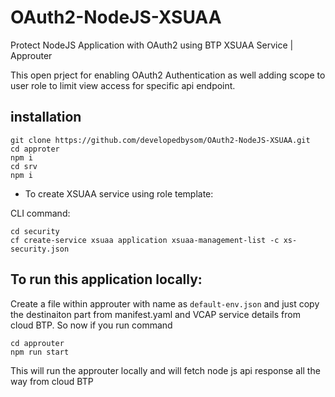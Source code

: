 # OAuth2-NodeJS-XSUAA
Protect NodeJS Application with OAuth2 using BTP XSUAA Service | Approuter

This open prject for enabling OAuth2 Authentication as well adding scope to user role to limit view access for specific api endpoint.

## installation

```
git clone https://github.com/developedbysom/OAuth2-NodeJS-XSUAA.git
cd approter
npm i
cd srv
npm i
```
* To create XSUAA service using role template: 

CLI command:
```
cd security
cf create-service xsuaa application xsuaa-management-list -c xs-security.json
```

## To run this application locally:

Create a file within approuter with name as `default-env.json` and just copy the destinaiton part from manifest.yaml and VCAP service details from 
cloud BTP. 
So now if you run command
```
cd approuter
npm run start
```
This will run the approuter locally and will fetch node js api response all the way from cloud BTP

